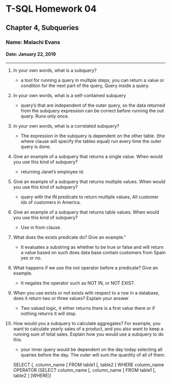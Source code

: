 # T-SQL Homework 04

## Chapter 4, Subqueries

### Name: Malachi Evans

#### Date: January 22, 2019

-------------

1. In your own words, what is a subquery?
    + a tool for running a query in multiple steps, you can return a value or condition for the next part of the query, Query inside a query.

2. In your own words, what is a self-contained subquery
   + query’s that are independent of the outer query, so the data returned from the subquery expression can be correct before running the out query. Runs only once.

3. In your own words, what is a correlated subquery?
   + The expression in the subquery is dependent on the other table. (the where clause will specify the tables equal) run every time the outer query is done.

4. Give an example of a subquery that returns a single value. When would you use this kind of subquery?
     + returning Janet’s employee id.

5. Give an example of a subquery that returns multiple values. When would you use this kind of subquery?
   +  query with the IN predicate to return multiple values, All customer ids of customers in America.   

6. Give an example of a subquery that returns table values. When would you use this kind of subquery?
     + Use in from clause.  

7. What does the exists predicate do? Give an example."
     + It evaluates a substring as whether to be true or false and will return a value based on such does data base contain customers from Spain yes or no.
     
8.  What happens if we use the not operator before a predicate? Give an example.
     + It negates the operator such as NOT IN, or NOT EXIST. 

 9. When you use exists or not exists with respect to a row in a database, does it return two or three values? Explain your answer 
     + Two valued logic, it either returns there is a first value there or if nothing returns it will stop.
 10. How would you a subquery to calculate aggregates? For example, you want to calculate yearly sales of a product, and you also want to keep a running sum of total sales. Explain how you would use a subquery to do this.
     +    your inner query would be dependent on the day today selecting all queries before the day. The outer will sum the quantity of all of them. 
     
     SELECT  [, column_name ] 
FROM   table1 [, table2 ] 
WHERE  column_name OPERATOR 
   (SELECT column_name [, column_name ] 
   FROM table1 [, table2 ] 
   [WHERE]) 


